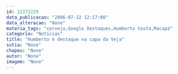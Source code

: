 ```yaml
---
id: 12372229
data_publicacao: "2006-07-22 12:17:00"
data_alteracao: "None"
materia_tags: "cerveja,Google Destaques,Humberto Costa,Macapá"
categoria: "Notícias"
title: "Humberto é destaque na capa da Veja"
sutia: "None"
chapeu: "None"
autor: "None"
imagem: "None"
---
```

<p> </p>
